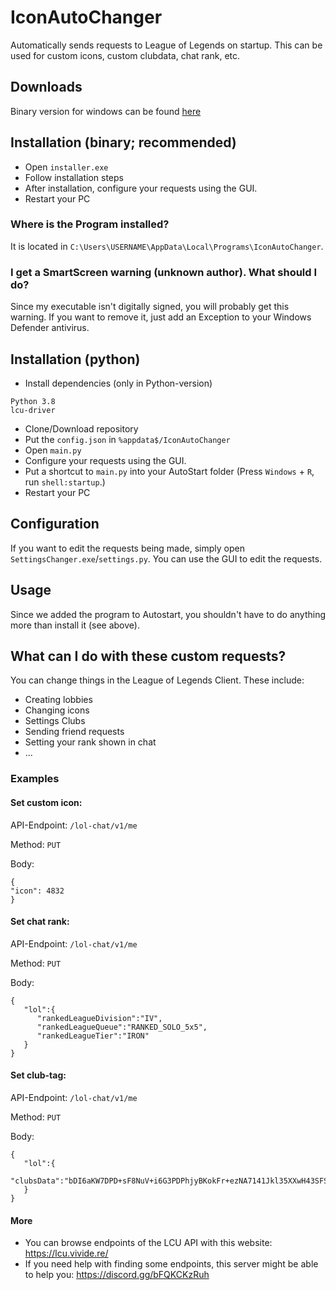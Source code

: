 # IconAutoChanger
Automatically sends requests to League of Legends on startup. This can be used for custom icons, custom clubdata, chat rank, etc. 
## Downloads
Binary version for windows can be found [here](https://github.com/Kuuhhl/IconAutoChanger/releases/)
## Installation (binary; recommended)
* Open `installer.exe`
* Follow installation steps
* After installation, configure your requests using the GUI.
* Restart your PC
### Where is the Program installed?
It is located in `C:\Users\USERNAME\AppData\Local\Programs\IconAutoChanger`.
### I get a SmartScreen warning (unknown author). What should I do?
Since my executable isn't digitally signed, you will probably get this warning. If you want to remove it, just add an Exception to your Windows Defender antivirus.

## Installation (python)
* Install dependencies (only in Python-version)
```
Python 3.8
lcu-driver
```
* Clone/Download repository
* Put the `config.json` in `%appdata$/IconAutoChanger`
* Open `main.py`
* Configure your requests using the GUI.
* Put a shortcut to `main.py` into your AutoStart folder (Press `Windows` + `R`, run `shell:startup`.)
* Restart your PC
## Configuration
If you want to edit the requests being made, simply open `SettingsChanger.exe`/`settings.py`. You can use the GUI to edit the requests.
## Usage
Since we added the program to Autostart, you shouldn't have to do anything more than install it (see above).
## What can I do with these custom requests?
You can change things in the League of Legends Client. These include:
* Creating lobbies
* Changing icons
* Settings Clubs
* Sending friend requests
* Setting your rank shown in chat
* ...
### Examples
#### Set custom icon:

API-Endpoint: `/lol-chat/v1/me`

Method: `PUT`

Body:
```
{
"icon": 4832
}
```
#### Set chat rank:

API-Endpoint: `/lol-chat/v1/me`

Method: `PUT`

Body:
```
{
   "lol":{
      "rankedLeagueDivision":"IV",
      "rankedLeagueQueue":"RANKED_SOLO_5x5",
      "rankedLeagueTier":"IRON"
   }
}
```
#### Set club-tag:

API-Endpoint: `/lol-chat/v1/me`

Method: `PUT`

Body:
```
{
   "lol":{
      "clubsData":"bDI6aKW7DPD+sF8NuV+i6G3PDPhjyBKokFr+ezNA7141Jkl35XXwH43SFSC2q5D0mE5Yl4RibZzfaPGeWhcthdYm5fP+xB23+xsVQzHL5W9TjnVaDD40aZiCUEn3+GY5rP1xoI8Xw4e04XZZFKH+n2VCzuhXpUI3IgYC9TQJmWo="
   }
}
```
#### More
* You can browse endpoints of the LCU API with this website: https://lcu.vivide.re/
* If you need help with finding some endpoints, this server might be able to help you: https://discord.gg/bFQKCKzRuh 

